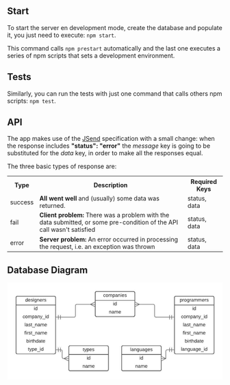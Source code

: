 ## Start

To start the server en development mode, create the database and populate it, you just need to execute:
`npm start`.

This command calls `npm prestart` automatically and the last one executes a series of npm scripts that sets a development environment.

## Tests

Similarly, you can run the tests with just one command that calls others npm scripts:
`npm test`.

## API

The app makes use of the [JSend](https://github.com/omniti-labs/jsend) specification with a small change: when the response includes **"status": "error"** the _message_ key is going to be substituted for the _data_ key, in order to make all the responses equal.

The three basic types of response are:

<table>
<tr><th>Type</td><th>Description</th><th>Required Keys</th></tr>
<tr><td>success</td><td> <b>All went well</b> and (usually) some data was returned.</td><td>status, data</td></tr>
<tr><td>fail</td><td> <b>Client problem:</b> There was a problem with the data submitted, or some pre-condition of the API call wasn't satisfied</td><td>status, data</td></tr>
<tr><td>error</td><td> <b>Server problem:</b> An error occurred in processing the request, i.e. an exception was thrown</td><td>status, data</td></tr>
</table>

## Database Diagram

![database diagram](./diagram.jpeg 'Diagram')
